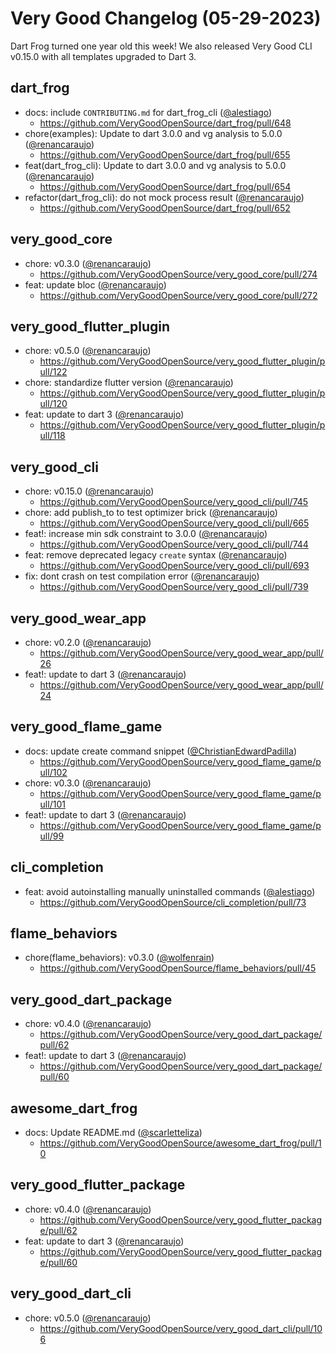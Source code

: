 # Very Good Changelog (05-29-2023)

Dart Frog turned one year old this week! We also released Very Good CLI v0.15.0 with all templates upgraded to Dart 3.

## dart_frog
- docs: include `CONTRIBUTING.md` for dart_frog_cli ([@alestiago](https://github.com/alestiago))
	- https://github.com/VeryGoodOpenSource/dart_frog/pull/648
- chore(examples): Update to dart 3.0.0 and vg analysis to 5.0.0 ([@renancaraujo](https://github.com/renancaraujo))
	- https://github.com/VeryGoodOpenSource/dart_frog/pull/655
- feat(dart_frog_cli): Update to dart 3.0.0 and vg analysis to 5.0.0 ([@renancaraujo](https://github.com/renancaraujo))
	- https://github.com/VeryGoodOpenSource/dart_frog/pull/654
- refactor(dart_frog_cli): do not mock process result ([@renancaraujo](https://github.com/renancaraujo))
	- https://github.com/VeryGoodOpenSource/dart_frog/pull/652

## very_good_core
- chore: v0.3.0 ([@renancaraujo](https://github.com/renancaraujo))
	- https://github.com/VeryGoodOpenSource/very_good_core/pull/274
- feat: update bloc ([@renancaraujo](https://github.com/renancaraujo))
	- https://github.com/VeryGoodOpenSource/very_good_core/pull/272

## very_good_flutter_plugin
- chore: v0.5.0 ([@renancaraujo](https://github.com/renancaraujo))
	- https://github.com/VeryGoodOpenSource/very_good_flutter_plugin/pull/122
- chore: standardize flutter version ([@renancaraujo](https://github.com/renancaraujo))
	- https://github.com/VeryGoodOpenSource/very_good_flutter_plugin/pull/120
- feat: update to dart 3 ([@renancaraujo](https://github.com/renancaraujo))
	- https://github.com/VeryGoodOpenSource/very_good_flutter_plugin/pull/118

## very_good_cli
- chore: v0.15.0 ([@renancaraujo](https://github.com/renancaraujo))
	- https://github.com/VeryGoodOpenSource/very_good_cli/pull/745
- chore: add publish_to to test optimizer brick ([@renancaraujo](https://github.com/renancaraujo))
	- https://github.com/VeryGoodOpenSource/very_good_cli/pull/665
- feat!: increase min sdk constraint to 3.0.0 ([@renancaraujo](https://github.com/renancaraujo))
	- https://github.com/VeryGoodOpenSource/very_good_cli/pull/744
- feat: remove deprecated legacy `create` syntax ([@renancaraujo](https://github.com/renancaraujo))
	- https://github.com/VeryGoodOpenSource/very_good_cli/pull/693
- fix: dont crash on test compilation error ([@renancaraujo](https://github.com/renancaraujo))
	- https://github.com/VeryGoodOpenSource/very_good_cli/pull/739

## very_good_wear_app
- chore: v0.2.0 ([@renancaraujo](https://github.com/renancaraujo))
	- https://github.com/VeryGoodOpenSource/very_good_wear_app/pull/26
- feat!: update to dart 3 ([@renancaraujo](https://github.com/renancaraujo))
	- https://github.com/VeryGoodOpenSource/very_good_wear_app/pull/24

## very_good_flame_game
- docs: update create command snippet ([@ChristianEdwardPadilla](https://github.com/ChristianEdwardPadilla))
	- https://github.com/VeryGoodOpenSource/very_good_flame_game/pull/102
- chore: v0.3.0 ([@renancaraujo](https://github.com/renancaraujo))
	- https://github.com/VeryGoodOpenSource/very_good_flame_game/pull/101
- feat!: update to dart 3 ([@renancaraujo](https://github.com/renancaraujo))
	- https://github.com/VeryGoodOpenSource/very_good_flame_game/pull/99

## cli_completion
- feat: avoid autoinstalling manually uninstalled commands ([@alestiago](https://github.com/alestiago))
	- https://github.com/VeryGoodOpenSource/cli_completion/pull/73

## flame_behaviors
- chore(flame_behaviors): v0.3.0 ([@wolfenrain](https://github.com/wolfenrain))
	- https://github.com/VeryGoodOpenSource/flame_behaviors/pull/45

## very_good_dart_package
- chore: v0.4.0 ([@renancaraujo](https://github.com/renancaraujo))
	- https://github.com/VeryGoodOpenSource/very_good_dart_package/pull/62
- feat!: update to dart 3 ([@renancaraujo](https://github.com/renancaraujo))
	- https://github.com/VeryGoodOpenSource/very_good_dart_package/pull/60

## awesome_dart_frog
- docs: Update README.md ([@scarletteliza](https://github.com/scarletteliza))
	- https://github.com/VeryGoodOpenSource/awesome_dart_frog/pull/10

## very_good_flutter_package
- chore: v0.4.0 ([@renancaraujo](https://github.com/renancaraujo))
	- https://github.com/VeryGoodOpenSource/very_good_flutter_package/pull/62
- feat: update to dart 3 ([@renancaraujo](https://github.com/renancaraujo))
	- https://github.com/VeryGoodOpenSource/very_good_flutter_package/pull/60

## very_good_dart_cli
- chore: v0.5.0 ([@renancaraujo](https://github.com/renancaraujo))
	- https://github.com/VeryGoodOpenSource/very_good_dart_cli/pull/106
